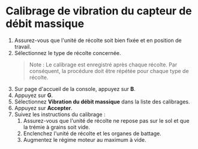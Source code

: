 # Calibrage de vibration du capteur de débit massique

1. Assurez-vous que l'unité de récolte soit bien fixée et en position de travail.
1. Sélectionnez le type de récolte concernée.
    > Note : Le calibrage est enregistré après chaque récolte. Par conséquent, la procédure
    > doit être répétée pour chaque type de récolte.
1. Sur page d'accueil de la console, appuyez sur **B**.
1. Appuyez sur **G**.
1. Sélectionnez **Vibration du débit massique** dans la liste des calibrages.
1. Appuyez sur **Accepter**.
1. Suivez les instructions du calibrage : 
    1. Assurez-vous que l'unité de récolte ne repose pas sur le sol 
et que la trémie à grains soit vide.
    1. Enclenchez l'unité de récolte et les organes de battage. 
    1. Augmentez le régime moteur au maximum à vide.
